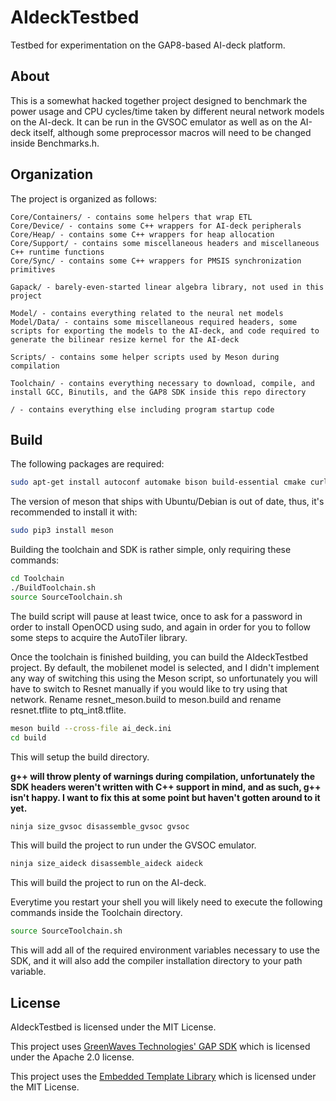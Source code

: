 # AIdeckTestbed

Testbed for experimentation on the GAP8-based AI-deck platform.

## About

This is a somewhat hacked together project designed to benchmark the power usage and CPU cycles/time taken by different neural network models on the AI-deck. It can be run in the GVSOC emulator as well as on the AI-deck itself, although some preprocessor macros will need to be changed inside Benchmarks.h.

## Organization

The project is organized as follows:

```
Core/Containers/ - contains some helpers that wrap ETL
Core/Device/ - contains some C++ wrappers for AI-deck peripherals
Core/Heap/ - contains some C++ wrappers for heap allocation
Core/Support/ - contains some miscellaneous headers and miscellaneous C++ runtime functions
Core/Sync/ - contains some C++ wrappers for PMSIS synchronization primitives

Gapack/ - barely-even-started linear algebra library, not used in this project

Model/ - contains everything related to the neural net models
Model/Data/ - contains some miscellaneous required headers, some scripts for exporting the models to the AI-deck, and code required to generate the bilinear resize kernel for the AI-deck

Scripts/ - contains some helper scripts used by Meson during compilation

Toolchain/ - contains everything necessary to download, compile, and install GCC, Binutils, and the GAP8 SDK inside this repo directory

/ - contains everything else including program startup code
```

## Build

The following packages are required:

```bash
sudo apt-get install autoconf automake bison build-essential cmake curl doxygen flex git gtkwave libftdi-dev libftdi1 libjpeg-dev libsdl2-dev libsdl2-ttf-dev libsndfile1-dev graphicsmagick-libmagick-dev-compat libtool libusb-1.0-0-dev pkg-config python3-pip rsync scons texinfo wget libmpfr-dev libmpc-dev libgmp-dev texinfo gcc-10 g++-10 ninja
```

The version of meson that ships with Ubuntu/Debian is out of date, thus, it's recommended to install it with:

```bash
sudo pip3 install meson
```

Building the toolchain and SDK is rather simple, only requiring these commands:

```bash
cd Toolchain
./BuildToolchain.sh
source SourceToolchain.sh
```

The build script will pause at least twice, once to ask for a password in order to install OpenOCD using sudo, and again in order for you to follow some steps to acquire the AutoTiler library.

Once the toolchain is finished building, you can build the AIdeckTestbed project. By default, the mobilenet model is selected, and I didn't implement any way of switching this using the Meson script, so unfortunately you will have to switch to Resnet manually if you would like to try using that network. Rename resnet_meson.build to meson.build and rename resnet.tflite to ptq_int8.tflite.

```bash
meson build --cross-file ai_deck.ini
cd build
```

This will setup the build directory.

**g++ will throw plenty of warnings during compilation, unfortunately the SDK headers weren't written with C++ support in mind, and as such, g++ isn't happy. I want to fix this at some point but haven't gotten around to it yet.**

```bash
ninja size_gvsoc disassemble_gvsoc gvsoc
```

This will build the project to run under the GVSOC emulator.

```bash
ninja size_aideck disassemble_aideck aideck
```

This will build the project to run on the AI-deck.

Everytime you restart your shell you will likely need to execute the following commands inside the Toolchain directory.

```bash
source SourceToolchain.sh
```

This will add all of the required environment variables necessary to use the SDK, and it will also add the compiler installation directory to your path variable.

## License

AIdeckTestbed is licensed under the MIT License.

This project uses [GreenWaves Technologies' GAP SDK](https://github.com/GreenWaves-Technologies/gap_sdk) which is licensed under the Apache 2.0 license.

This project uses the [Embedded Template Library](https://github.com/ETLCPP/etl) which is licensed under the MIT License.
